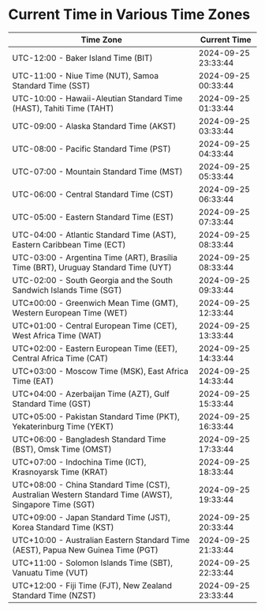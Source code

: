 # Current Time in Various Time Zones

| Time Zone | Current Time |
|-----------|--------------|
| UTC-12:00 - Baker Island Time (BIT) | 2024-09-25 23:33:44 |
| UTC-11:00 - Niue Time (NUT), Samoa Standard Time (SST) | 2024-09-25 00:33:44 |
| UTC-10:00 - Hawaii-Aleutian Standard Time (HAST), Tahiti Time (TAHT) | 2024-09-25 01:33:44 |
| UTC-09:00 - Alaska Standard Time (AKST) | 2024-09-25 03:33:44 |
| UTC-08:00 - Pacific Standard Time (PST) | 2024-09-25 04:33:44 |
| UTC-07:00 - Mountain Standard Time (MST) | 2024-09-25 05:33:44 |
| UTC-06:00 - Central Standard Time (CST) | 2024-09-25 06:33:44 |
| UTC-05:00 - Eastern Standard Time (EST) | 2024-09-25 07:33:44 |
| UTC-04:00 - Atlantic Standard Time (AST), Eastern Caribbean Time (ECT) | 2024-09-25 08:33:44 |
| UTC-03:00 - Argentina Time (ART), Brasília Time (BRT), Uruguay Standard Time (UYT) | 2024-09-25 08:33:44 |
| UTC-02:00 - South Georgia and the South Sandwich Islands Time (SGT) | 2024-09-25 09:33:44 |
| UTC±00:00 - Greenwich Mean Time (GMT), Western European Time (WET) | 2024-09-25 12:33:44 |
| UTC+01:00 - Central European Time (CET), West Africa Time (WAT) | 2024-09-25 13:33:44 |
| UTC+02:00 - Eastern European Time (EET), Central Africa Time (CAT) | 2024-09-25 14:33:44 |
| UTC+03:00 - Moscow Time (MSK), East Africa Time (EAT) | 2024-09-25 14:33:44 |
| UTC+04:00 - Azerbaijan Time (AZT), Gulf Standard Time (GST) | 2024-09-25 15:33:44 |
| UTC+05:00 - Pakistan Standard Time (PKT), Yekaterinburg Time (YEKT) | 2024-09-25 16:33:44 |
| UTC+06:00 - Bangladesh Standard Time (BST), Omsk Time (OMST) | 2024-09-25 17:33:44 |
| UTC+07:00 - Indochina Time (ICT), Krasnoyarsk Time (KRAT) | 2024-09-25 18:33:44 |
| UTC+08:00 - China Standard Time (CST), Australian Western Standard Time (AWST), Singapore Time (SGT) | 2024-09-25 19:33:44 |
| UTC+09:00 - Japan Standard Time (JST), Korea Standard Time (KST) | 2024-09-25 20:33:44 |
| UTC+10:00 - Australian Eastern Standard Time (AEST), Papua New Guinea Time (PGT) | 2024-09-25 21:33:44 |
| UTC+11:00 - Solomon Islands Time (SBT), Vanuatu Time (VUT) | 2024-09-25 22:33:44 |
| UTC+12:00 - Fiji Time (FJT), New Zealand Standard Time (NZST) | 2024-09-25 23:33:44 |
